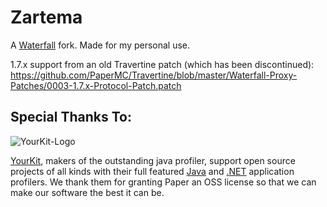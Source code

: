 # Zartema
A [Waterfall](https://github.com/PaperMC/Waterfall) fork.
Made for my personal use.

1.7.x support from an old Travertine patch (which has been discontinued): https://github.com/PaperMC/Travertine/blob/master/Waterfall-Proxy-Patches/0003-1.7.x-Protocol-Patch.patch


Special Thanks To:
-------------

![YourKit-Logo](https://www.yourkit.com/images/yklogo.png)

[YourKit](http://www.yourkit.com/), makers of the outstanding java profiler, support open source projects of all kinds with their full featured [Java](https://www.yourkit.com/java/profiler/index.jsp) and [.NET](https://www.yourkit.com/.net/profiler/index.jsp) application profilers. We thank them for granting Paper an OSS license so that we can make our software the best it can be.

